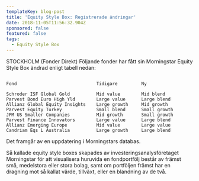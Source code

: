 ```yaml
---
templateKey: blog-post
title: 'Equity Style Box: Registrerade ändringar'
date: 2018-11-05T11:56:32.904Z
sponsored: false
featured: false
tags:
  - Equity Style Box
---
```

STOCKHOLM (Fonder Direkt) Följande fonder har fått sin Morningstar Equity Style Box ändrad enligt tabell nedan:
```
Fond                              Tidigare         Ny          

Schroder ISF Global Gold          Mid value        Mid blend
Parvest Bond Euro High Yld        Large value      Large blend
Allianz Global Equity Insights    Large growth     Mid growth
Parvest Equity Turkey             Small blend      Small growth
JPM US Smaller Companies          Mid growth       Small growth
Parvest Finance Innovators        Large value      Large blend
Allianz Emerging Europe           Mid value        Large value
Candriam Eqs L Australia          Large growth     Large blend
```
Det framgår av en uppdatering i Morningstars databas.

Så kallade equity style boxes skapades av investeringsanalysföretaget Morningstar för att visualisera huruvida en fondportfölj består av främst små, medelstora eller stora bolag, samt om portföljen främst har en dragning mot så kallat värde, tillväxt, eller en blandning av de två.
